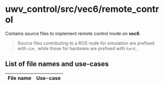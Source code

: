 # uwv_control/src/vec6/remote_control

Contains source files to implement remote control mode on **vec6**. 

> Source files contributing to a ROS node for simulation are prefixed with `sim_` while those for hardware are prefixed with `hard_`.

## List of file names and use-cases

| File name | Use-case |
| --- | --- |